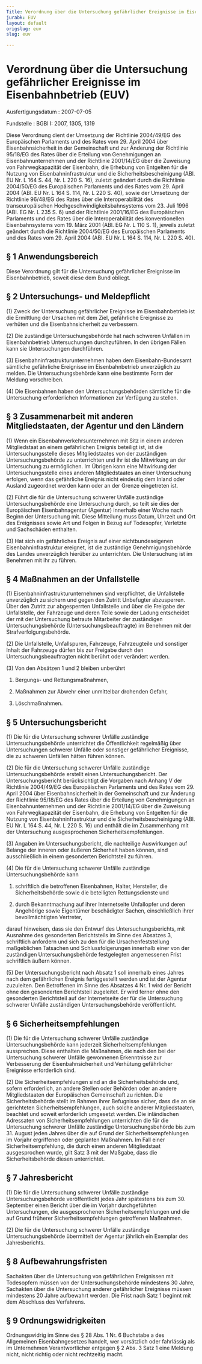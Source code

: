 ```yaml
---
Title: Verordnung über die Untersuchung gefährlicher Ereignisse im Eisenbahnbetrieb
jurabk: EUV
layout: default
origslug: euv
slug: euv

---
```


# Verordnung über die Untersuchung gefährlicher Ereignisse im Eisenbahnbetrieb (EUV)

Ausfertigungsdatum
:   2007-07-05

Fundstelle
:   BGBl I: 2007, 1305, 1319

Diese Verordnung dient der Umsetzung der Richtlinie 2004/49/EG des
Europäischen Parlaments und des Rates vom 29. April 2004 über
Eisenbahnsicherheit in der Gemeinschaft und zur Änderung der
Richtlinie 95/18/EG des Rates über die Erteilung von Genehmigungen an
Eisenbahnunternehmen und der Richtlinie 2001/14/EG über die Zuweisung
von Fahrwegkapazität der Eisenbahn, die Erhebung von Entgelten für die
Nutzung von Eisenbahninfrastruktur und die Sicherheitsbescheinigung
(ABl. EU Nr. L 164 S. 44, Nr. L 220 S. 16), zuletzt geändert durch die
Richtlinie 2004/50/EG des Europäischen Parlaments und des Rates vom
29\. April 2004 (ABl. EU Nr. L 164 S. 114, Nr. L 220 S. 40), sowie der
Umsetzung der Richtlinie 96/48/EG des Rates über die Interoperabilität
des transeuropäischen Hochgeschwindigkeitsbahnsystems vom 23. Juli
1996 (ABl. EG Nr. L 235 S. 6) und der Richtlinie 2001/16/EG des
Europäischen Parlaments und des Rates über die Interoperabilität des
konventionellen Eisenbahnsystems vom 19. März 2001 (ABl. EG Nr. L 110
S. 1), jeweils zuletzt geändert durch die Richtlinie 2004/50/EG des
Europäischen Parlaments und des Rates vom 29. April 2004 (ABl. EU Nr.
L 164 S. 114, Nr. L 220 S. 40).

## § 1 Anwendungsbereich

Diese Verordnung gilt für die Untersuchung gefährlicher Ereignisse im
Eisenbahnbetrieb, soweit diese dem Bund obliegt.

## § 2 Untersuchungs- und Meldepflicht

(1) Zweck der Untersuchung gefährlicher Ereignisse im Eisenbahnbetrieb
ist die Ermittlung der Ursachen mit dem Ziel, gefährliche Ereignisse
zu verhüten und die Eisenbahnsicherheit zu verbessern.

(2) Die zuständige Untersuchungsbehörde hat nach schweren Unfällen im
Eisenbahnbetrieb Untersuchungen durchzuführen. In den übrigen Fällen
kann sie Untersuchungen durchführen.

(3) Eisenbahninfrastrukturunternehmen haben dem Eisenbahn-Bundesamt
sämtliche gefährliche Ereignisse im Eisenbahnbetrieb unverzüglich zu
melden. Die Untersuchungsbehörde kann eine bestimmte Form der Meldung
vorschreiben.

(4) Die Eisenbahnen haben den Untersuchungsbehörden sämtliche für die
Untersuchung erforderlichen Informationen zur Verfügung zu stellen.

## § 3 Zusammenarbeit mit anderen Mitgliedstaaten, der Agentur und den Ländern

(1) Wenn ein Eisenbahnverkehrsunternehmen mit Sitz in einem anderen
Mitgliedstaat an einem gefährlichen Ereignis beteiligt ist, ist die
Untersuchungsstelle dieses Mitgliedstaates von der zuständigen
Untersuchungsbehörde zu unterrichten und ihr ist die Mitwirkung an der
Untersuchung zu ermöglichen. Im Übrigen kann eine Mitwirkung der
Untersuchungsstelle eines anderen Mitgliedstaates an einer
Untersuchung erfolgen, wenn das gefährliche Ereignis nicht eindeutig
dem Inland oder Ausland zugeordnet werden kann oder an der Grenze
eingetreten ist.

(2) Führt die für die Untersuchung schwerer Unfälle zuständige
Untersuchungsbehörde eine Untersuchung durch, so teilt sie dies der
Europäischen Eisenbahnagentur (Agentur) innerhalb einer Woche nach
Beginn der Untersuchung mit. Diese Mitteilung muss Datum, Uhrzeit und
Ort des Ereignisses sowie Art und Folgen in Bezug auf Todesopfer,
Verletzte und Sachschäden enthalten.

(3) Hat sich ein gefährliches Ereignis auf einer nichtbundeseigenen
Eisenbahninfrastruktur ereignet, ist die zuständige
Genehmigungsbehörde des Landes unverzüglich hierüber zu unterrichten.
Die Untersuchung ist im Benehmen mit ihr zu führen.

## § 4 Maßnahmen an der Unfallstelle

(1) Eisenbahninfrastrukturunternehmen sind verpflichtet, die
Unfallstelle unverzüglich zu sichern und gegen den Zutritt Unbefugter
abzusperren. Über den Zutritt zur abgesperrten Unfallstelle und über
die Freigabe der Unfallstelle, der Fahrzeuge und deren Teile sowie der
Ladung entscheidet der mit der Untersuchung betraute Mitarbeiter der
zuständigen Untersuchungsbehörde (Untersuchungsbeauftragte) im
Benehmen mit der Strafverfolgungsbehörde.

(2) Die Unfallstelle, Unfallspuren, Fahrzeuge, Fahrzeugteile und
sonstiger Inhalt der Fahrzeuge dürfen bis zur Freigabe durch den
Untersuchungsbeauftragten nicht berührt oder verändert werden.

(3) Von den Absätzen 1 und 2 bleiben unberührt

1.  Bergungs- und Rettungsmaßnahmen,


2.  Maßnahmen zur Abwehr einer unmittelbar drohenden Gefahr,


3.  Löschmaßnahmen.

## § 5 Untersuchungsbericht

(1) Die für die Untersuchung schwerer Unfälle zuständige
Untersuchungsbehörde unterrichtet die Öffentlichkeit regelmäßig über
Untersuchungen schwerer Unfälle oder sonstiger gefährlicher
Ereignisse, die zu schweren Unfällen hätten führen können.

(2) Die für die Untersuchung schwerer Unfälle zuständige
Untersuchungsbehörde erstellt einen Untersuchungsbericht. Der
Untersuchungsbericht berücksichtigt die Vorgaben nach Anhang V der
Richtlinie 2004/49/EG des Europäischen Parlaments und des Rates vom
29\. April 2004 über Eisenbahnsicherheit in der Gemeinschaft und zur
Änderung der Richtlinie 95/18/EG des Rates über die Erteilung von
Genehmigungen an Eisenbahnunternehmen und der Richtlinie 2001/14/EG
über die Zuweisung von Fahrwegkapazität der Eisenbahn, die Erhebung
von Entgelten für die Nutzung von Eisenbahninfrastruktur und die
Sicherheitsbescheinigung (ABl. EU Nr. L 164 S. 44, Nr. L 220 S. 16)
und enthält die im Zusammenhang mit der Untersuchung ausgesprochenen
Sicherheitsempfehlungen.

(3) Angaben im Untersuchungsbericht, die nachteilige Auswirkungen auf
Belange der inneren oder äußeren Sicherheit haben können, sind
ausschließlich in einem gesonderten Berichtsteil zu führen.

(4) Die für die Untersuchung schwerer Unfälle zuständige
Untersuchungsbehörde kann

1.  schriftlich die betroffenen Eisenbahnen, Halter, Hersteller, die
    Sicherheitsbehörde sowie die beteiligten Rettungsdienste und


2.  durch Bekanntmachung auf ihrer Internetseite Unfallopfer und deren
    Angehörige sowie Eigentümer beschädigter Sachen, einschließlich ihrer
    bevollmächtigten Vertreter,



darauf hinweisen, dass sie den Entwurf des Untersuchungsberichts, mit
Ausnahme des gesonderten Berichtsteils im Sinne des Absatzes 3,
schriftlich anfordern und sich zu den für die Ursachenfeststellung
maßgeblichen Tatsachen und Schlussfolgerungen innerhalb einer von der
zuständigen Untersuchungsbehörde festgelegten angemessenen Frist
schriftlich äußern können.

(5) Der Untersuchungsbericht nach Absatz 1 soll innerhalb eines Jahres
nach dem gefährlichen Ereignis fertiggestellt werden und ist der
Agentur zuzuleiten. Den Betroffenen im Sinne des Absatzes 4 Nr. 1 wird
der Bericht ohne den gesonderten Berichtsteil zugeleitet. Er wird
ferner ohne den gesonderten Berichtsteil auf der Internetseite der für
die Untersuchung schwerer Unfälle zuständigen Untersuchungsbehörde
veröffentlicht.

## § 6 Sicherheitsempfehlungen

(1) Die für die Untersuchung schwerer Unfälle zuständige
Untersuchungsbehörde kann jederzeit Sicherheitsempfehlungen
aussprechen. Diese enthalten die Maßnahmen, die nach den bei der
Untersuchung schwerer Unfälle gewonnenen Erkenntnisse zur Verbesserung
der Eisenbahnsicherheit und Verhütung gefährlicher Ereignisse
erforderlich sind.

(2) Die Sicherheitsempfehlungen sind an die Sicherheitsbehörde und,
sofern erforderlich, an andere Stellen oder Behörden oder an andere
Mitgliedstaaten der Europäischen Gemeinschaft zu richten. Die
Sicherheitsbehörde stellt im Rahmen ihrer Befugnisse sicher, dass die
an sie gerichteten Sicherheitsempfehlungen, auch solche anderer
Mitgliedstaaten, beachtet und soweit erforderlich umgesetzt werden.
Die inländischen Adressaten von Sicherheitsempfehlungen unterrichten
die für die Untersuchung schwerer Unfälle zuständige
Untersuchungsbehörde bis zum 31. August jeden Jahres über die auf
Grund der Sicherheitsempfehlungen im Vorjahr ergriffenen oder
geplanten Maßnahmen. Im Fall einer Sicherheitsempfehlung, die durch
einen anderen Mitgliedstaat ausgesprochen wurde, gilt Satz 3 mit der
Maßgabe, dass die Sicherheitsbehörde diesen unterrichtet.

## § 7 Jahresbericht

(1) Die für die Untersuchung schwerer Unfälle zuständige
Untersuchungsbehörde veröffentlicht jedes Jahr spätestens bis zum 30.
September einen Bericht über die im Vorjahr durchgeführten
Untersuchungen, die ausgesprochenen Sicherheitsempfehlungen und die
auf Grund früherer Sicherheitsempfehlungen getroffenen Maßnahmen.

(2) Die für die Untersuchung schwerer Unfälle zuständige
Untersuchungsbehörde übermittelt der Agentur jährlich ein Exemplar des
Jahresberichts.

## § 8 Aufbewahrungsfristen

Sachakten über die Untersuchung von gefährlichen Ereignissen mit
Todesopfern müssen von der Untersuchungsbehörde mindestens 30 Jahre,
Sachakten über die Untersuchung anderer gefährlicher Ereignisse müssen
mindestens 20 Jahre aufbewahrt werden. Die Frist nach Satz 1 beginnt
mit dem Abschluss des Verfahrens.

## § 9 Ordnungswidrigkeiten

Ordnungswidrig im Sinne des § 28 Abs. 1 Nr. 6 Buchstabe a des
Allgemeinen Eisenbahngesetzes handelt, wer vorsätzlich oder fahrlässig
als im Unternehmen Verantwortlicher entgegen § 2 Abs. 3 Satz 1 eine
Meldung nicht, nicht richtig oder nicht rechtzeitig macht.


